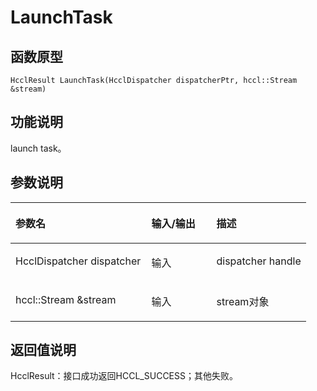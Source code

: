 # LaunchTask 

## 函数原型<a name="zh-cn_topic_0000001953703445_section593mcpsimp"></a>

```
HcclResult LaunchTask(HcclDispatcher dispatcherPtr, hccl::Stream &stream)
```

## 功能说明<a name="zh-cn_topic_0000001953703445_section595mcpsimp"></a>

launch task。

## 参数说明<a name="zh-cn_topic_0000001953703445_section597mcpsimp"></a>

<a name="zh-cn_topic_0000001953703445_table598mcpsimp"></a>
<table><thead align="left"><tr id="zh-cn_topic_0000001953703445_row604mcpsimp"><th class="cellrowborder" valign="top" width="46%" id="mcps1.1.4.1.1"><p id="zh-cn_topic_0000001953703445_p606mcpsimp"><a name="zh-cn_topic_0000001953703445_p606mcpsimp"></a><a name="zh-cn_topic_0000001953703445_p606mcpsimp"></a>参数名</p>
</th>
<th class="cellrowborder" valign="top" width="22%" id="mcps1.1.4.1.2"><p id="zh-cn_topic_0000001953703445_p608mcpsimp"><a name="zh-cn_topic_0000001953703445_p608mcpsimp"></a><a name="zh-cn_topic_0000001953703445_p608mcpsimp"></a>输入/输出</p>
</th>
<th class="cellrowborder" valign="top" width="32%" id="mcps1.1.4.1.3"><p id="zh-cn_topic_0000001953703445_p610mcpsimp"><a name="zh-cn_topic_0000001953703445_p610mcpsimp"></a><a name="zh-cn_topic_0000001953703445_p610mcpsimp"></a>描述</p>
</th>
</tr>
</thead>
<tbody><tr id="zh-cn_topic_0000001953703445_row612mcpsimp"><td class="cellrowborder" valign="top" width="46%" headers="mcps1.1.4.1.1 "><p id="zh-cn_topic_0000001953703445_p614mcpsimp"><a name="zh-cn_topic_0000001953703445_p614mcpsimp"></a><a name="zh-cn_topic_0000001953703445_p614mcpsimp"></a>HcclDispatcher dispatcher</p>
</td>
<td class="cellrowborder" valign="top" width="22%" headers="mcps1.1.4.1.2 "><p id="zh-cn_topic_0000001953703445_p616mcpsimp"><a name="zh-cn_topic_0000001953703445_p616mcpsimp"></a><a name="zh-cn_topic_0000001953703445_p616mcpsimp"></a>输入</p>
</td>
<td class="cellrowborder" valign="top" width="32%" headers="mcps1.1.4.1.3 "><p id="zh-cn_topic_0000001953703445_p618mcpsimp"><a name="zh-cn_topic_0000001953703445_p618mcpsimp"></a><a name="zh-cn_topic_0000001953703445_p618mcpsimp"></a>dispatcher handle</p>
</td>
</tr>
<tr id="zh-cn_topic_0000001953703445_row619mcpsimp"><td class="cellrowborder" valign="top" width="46%" headers="mcps1.1.4.1.1 "><p id="zh-cn_topic_0000001953703445_p621mcpsimp"><a name="zh-cn_topic_0000001953703445_p621mcpsimp"></a><a name="zh-cn_topic_0000001953703445_p621mcpsimp"></a>hccl::Stream &amp;stream</p>
</td>
<td class="cellrowborder" valign="top" width="22%" headers="mcps1.1.4.1.2 "><p id="zh-cn_topic_0000001953703445_p623mcpsimp"><a name="zh-cn_topic_0000001953703445_p623mcpsimp"></a><a name="zh-cn_topic_0000001953703445_p623mcpsimp"></a>输入</p>
</td>
<td class="cellrowborder" valign="top" width="32%" headers="mcps1.1.4.1.3 "><p id="zh-cn_topic_0000001953703445_p625mcpsimp"><a name="zh-cn_topic_0000001953703445_p625mcpsimp"></a><a name="zh-cn_topic_0000001953703445_p625mcpsimp"></a>stream对象</p>
</td>
</tr>
</tbody>
</table>

## 返回值说明<a name="zh-cn_topic_0000001953703445_section626mcpsimp"></a>

HcclResult：接口成功返回HCCL\_SUCCESS；其他失败。

